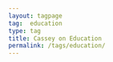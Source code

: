 ```yaml
---
layout: tagpage
tag:  education
type: tag
title: Cassey on Education
permalink: /tags/education/
---
```

